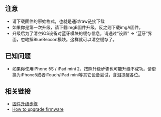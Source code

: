 ## 注意

* 请下载固件的原始格式，也就是通过raw链接下载
* 如果你是第一次升级，请下载imgB固件升级。反之则下载imgA固件。
* 升级后为了清空iOS设备对蓝牙模块的缓存信息，请通过“设置” -> “蓝牙”界面，忽略掉BlueBeacon模块。这样就可以清空缓存了。

## 已知问题

* 如果你使用iPhone 5S / iPad mini 2，按照升级步骤也可能升级不成功。请更换为iPhone5或者iTouch/iPad mini等其它设备尝试，含泪提醒各位。

## 相关链接

* [固件升级步骤](http://wiki.viewc.com/ibeacons-oad-upgrade-cn.html)
* [How to upgrade firmware](http://wiki.viewc.com/ibeacons-oad-upgrade-en.html)

